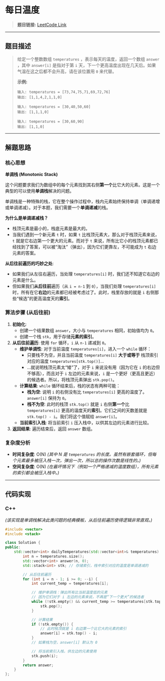# 每日温度

> **题目链接:** [LeetCode Link](https://leetcode.cn/problems/daily-temperatures/)

---

## 题目描述

> 给定一个整数数组 `temperatures` ，表示每天的温度，返回一个数组 `answer` ，其中 `answer[i]` 是指对于第 `i` 天，下一个更高温度出现在几天后。如果气温在这之后都不会升高，请在该位置用 `0` 来代替。
>
> **示例:**
> ```
> 输入: temperatures = [73,74,75,71,69,72,76]
> 输出: [1,1,4,2,1,1,0]
> ```
>
> ```
> 输入: temperatures = [30,40,50,60]
> 输出: [1,1,1,0]
> ```
>
> ```
> 输入: temperatures = [30,60,90]
> 输出: [1,1,0]
> ```

---

## 解题思路

### 核心思想
**单调栈 (Monotonic Stack)**

这个问题要求我们为数组中的每个元素找到其右侧**第一个**比它大的元素。这是一个典型的可以使用**单调栈**解决的问题。

单调栈是一种特殊的栈，它在整个操作过程中，栈内元素始终保持单调（单调递增或单调递减）。对于本题，我们需要一个**单调递减**的栈。

**为什么是单调递减栈？**
- 栈顶元素是最小的，栈底元素是最大的。
- 当我们遇到一个新元素 `t` 时，如果 `t` 比栈顶元素大，那么对于栈顶元素来说，`t` 就是它右边第一个更大的元素。而对于 `t` 来说，所有比它小的栈顶元素都已经找到了答案，可以被“淘汰”（弹出），因为它们更靠左，不可能成为 `t` 右边元素的答案。

**从后往前遍历的巧妙之处**:
- 如果我们从左往右遍历，当处理 `temperatures[i]` 时，我们还不知道它右边的元素是什么。
- 但如果我们**从后往前**遍历（从 `i = n-1` 到 `0`），当我们处理 `temperatures[i]` 时，所有在它**右边**的元素都已经被考虑过了。此时，栈里存放的就是 `i` 右侧那些“候选”的更高温度天的**索引**。

### 算法步骤 (从后往前)
1.  **初始化**:
    *   创建一个结果数组 `answer`，大小与 `temperatures` 相同，初始值均为 `0`。
    *   创建一个栈 `stk`，用于存储**元素的索引**。
2.  **从后往前遍历**: 使用 `for` 循环，`i` 从 `n-1` 递减到 `0`。
    *   **维护单调性**: 对于当前温度 `temperatures[i]`，进入一个 `while` 循环：
        *   只要栈不为空，并且当前温度 `temperatures[i]` **大于或等于** 栈顶索引对应的温度 `temperatures[stk.top()]`...
        *   ...就说明栈顶元素太“矮”了，对于 `i` 来说没有用（因为它在 `i` 的右边但不够高），而且对于 `i` 左边的元素来说，`i` 是一个更好（更高且更近）的候选者。所以，将栈顶元素弹出 `stk.pop()`。
    *   **计算结果**: `while` 循环结束后，栈的状态有两种可能：
        *   **栈为空**: 说明 `i` 的右侧没有比 `temperatures[i]` 更高的温度了。`answer[i]` 保持为 `0`。
        *   **栈不为空**: 此时的栈顶 `stk.top()` 就是 `i` 右侧**第一个**比 `temperatures[i]` 更高的温度天的**索引**。它们之间的天数差就是 `stk.top() - i`。我们将这个值赋给 `answer[i]`。
    *   **当前索引入栈**: 将当前索引 `i` 压入栈中，以供其左边的元素进行比较。
3.  **返回结果**: 遍历结束后，返回 `answer` 数组。

### 复杂度分析
- **时间复杂度**: O(N)
  *(其中 N 是 `temperatures` 的长度。虽然有嵌套循环，但每个元素最多被压入栈一次，弹出一次，所以总的操作次数是线性的。)*
- **空间复杂度**: O(N)
  *(在最坏情况下（例如一个严格递减的温度数组），所有元素的索引都会被压入栈中。)*

---

## 代码实现

### C++ 
*(该实现是单调栈解决此类问题的经典模板，从后往前遍历使得逻辑非常直观。)*
```cpp
#include <vector>
#include <stack>

class Solution {
public:
    std::vector<int> dailyTemperatures(std::vector<int>& temperatures) {
        int n = temperatures.size();
        std::vector<int> answer(n, 0);
        std::stack<int> stk; // 存储索引，栈中索引对应的温度是单调递减的

        // 从后往前遍历
        for (int i = n - 1; i >= 0; --i) {
            int current_temp = temperatures[i];

            // 维护单调栈：弹出所有比当前温度低的元素
            // 因为它们对于 i 左边的元素来说，不再是“下一个更大”的候选者
            while (!stk.empty() && current_temp >= temperatures[stk.top()]) {
                stk.pop();
            }

            // 计算结果
            if (!stk.empty()) {
                // 此时栈顶就是 i 右边第一个比它大的元素的索引
                answer[i] = stk.top() - i;
            }
            // 如果栈为空，answer[i] 默认为 0

            // 将当前索引入栈，供左边的元素使用
            stk.push(i);
        }
        return answer;
    }
};
```